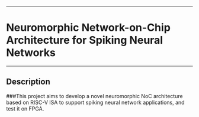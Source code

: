 ___
# Neuromorphic Network-on-Chip Architecture for Spiking Neural Networks
___

## Description

###This project aims to develop a novel neuromorphic NoC architecture based on RISC-V ISA to support spiking neural network applications, and test it on FPGA.
